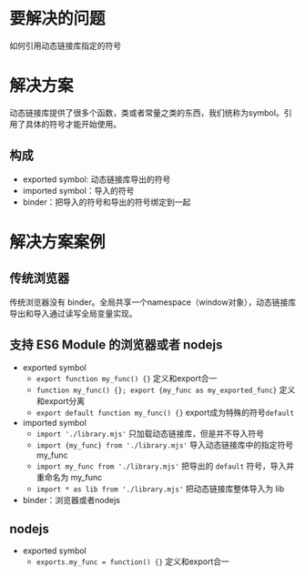 # 要解决的问题

如何引用动态链接库指定的符号

# 解决方案

动态链接库提供了很多个函数，类或者常量之类的东西，我们统称为symbol。引用了具体的符号才能开始使用。

## 构成

* exported symbol: 动态链接库导出的符号
* imported symbol：导入的符号
* binder：把导入的符号和导出的符号绑定到一起

# 解决方案案例

## 传统浏览器

传统浏览器没有 binder。全局共享一个namespace（window对象），动态链接库导出和导入通过读写全局变量实现。

## 支持 ES6 Module 的浏览器或者 nodejs

* exported symbol
  * `export function my_func() {}` 定义和export合一
  * `function my_func() {}; export {my_func as my_exported_func}` 定义和export分离
  * `export default function my_func() {}` export成为特殊的符号`default`
* imported symbol
  * `import './library.mjs'` 只加载动态链接库，但是并不导入符号
  * `import {my_func} from './library.mjs'` 导入动态链接库中的指定符号 my_func
  * `import my_func from './library.mjs'` 把导出的 `default` 符号，导入并重命名为 my_func
  * `import * as lib from './library.mjs'` 把动态链接库整体导入为 lib
* binder：浏览器或者nodejs

## nodejs

* exported symbol
  * `exports.my_func = function() {}` 定义和export合一

